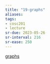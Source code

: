 ```yaml
---
title: "19-graphs"
aliases: 
tags: 
- cosc201
- lecture
sr-due: 2023-05-26
sr-interval: 216
sr-ease: 250
---
```


[graphs](notes/graphs.md)